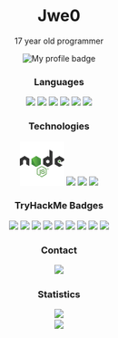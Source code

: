 <h1 align="center">Jwe0</h1>
<div align="center">
    <p>17 year old programmer</p>
    <img src="https://tryhackme-badges.s3.amazonaws.com/jwe0.png?" alt="My profile badge" />
</div>

<div align="center">
    <h3 >Languages</h3>
  <img src="https://raw.githubusercontent.com/get-icon/geticon/master/icons/python.svg" width=50>
  <img src="https://raw.githubusercontent.com/get-icon/geticon/master/icons/svelte-icon.svg" width=50>
  <img src="https://raw.githubusercontent.com/get-icon/geticon/master/icons/html-5.svg" width=50>
  <img src="https://raw.githubusercontent.com/get-icon/geticon/master/icons/css-3.svg" width=50>
  <img src="https://raw.githubusercontent.com/get-icon/geticon/master/icons/javascript.svg" width=50>
  <img src="https://raw.githubusercontent.com/get-icon/geticon/refs/heads/master/icons/rust.svg" width=50>
</div>

<div align="center">
    <h3>Technologies</h3>
  <img src="https://raw.githubusercontent.com/devicons/devicon/master/icons/nodejs/nodejs-original-wordmark.svg" width=78>
  <img src="https://raw.githubusercontent.com/get-icon/geticon/master/icons/linux-tux.svg" width=50>
  <img src="https://raw.githubusercontent.com/get-icon/geticon/master/icons/ubuntu.svg" width=50>
  <img src="https://raw.githubusercontent.com/get-icon/geticon/master/icons/git.svg" width=130>
</div>

<div align="center">
    <h3>TryHackMe Badges</h3>    
    <img src="https://assets.tryhackme.com/img/badges/streak7.svg" width=50>
    <img src="https://assets.tryhackme.com/img/badges/mrrobot.svg" width=50>
    <img src="https://assets.tryhackme.com/img/badges/ohsint.svg" width=50>
    <img src="https://assets.tryhackme.com/img/badges/firstfour.svg" width=50>
    <img src="https://assets.tryhackme.com/img/badges/streak30.svg" width=50>
    <img src="https://assets.tryhackme.com/img/badges/howthewebworks.svg" width=50>
    <img src="https://assets.tryhackme.com/img/badges/linux.svg" width=50>
    <img src="https://assets.tryhackme.com/img/badges/webbed.svg" width=50>
    <img src="https://assets.tryhackme.com/img/badges/careerready.svg" width=50>


<div align="center">
    <h3>Contact</h3>
    <a href="mailto:joshuawebb2007@proton.me"><img src="https://img.shields.io/badge/ProtonMail-8B89CC?style=for-the-badge&logo=protonmail&logoColor=white"></a>
</div>


<div align="center">
    <h3>Statistics</h3>
    <img src="https://github-readme-stats.vercel.app/api?username=jwe0&theme=material-palenight&hide_border=false&include_all_commits=false&count_private=true" width=500><br>
    <img src="https://github-readme-stats.vercel.app/api/top-langs/?username=jwe0&theme=material-palenight&layout=compact&langs_count=6&hide_border=false" width=300>
</div>

